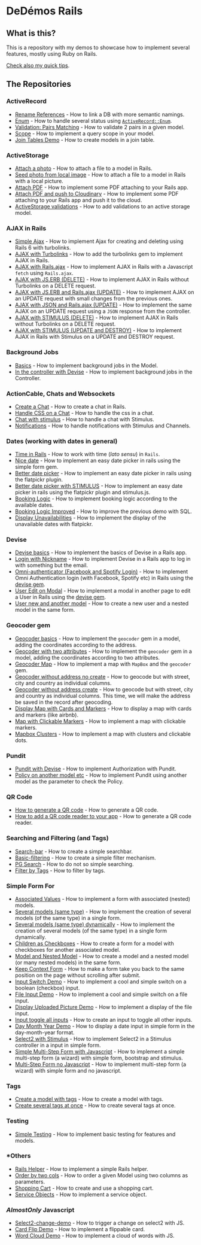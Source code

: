 # DeDémos Rails

## What is this?
This is a repository with my demos to showcase how to implement several features, mostly using Ruby on Rails.

[Check also my quick tips](https://github.com/andrerferrer/quickTips).

## The Repositories

### ActiveRecord
- [Rename References](https://github.com/andrerferrer/rename-references-demo#demo) - How to link a DB with more semantic namings.
- [Enum](https://github.com/andrerferrer/enum-demo#goal) - How to handle several status using [`ActiveRecord::Enum`](https://api.rubyonrails.org/v5.2.4.4/classes/ActiveRecord/Enum.html).
- [Validation: Pairs Matching](https://github.com/andrerferrer/pairs_matching_validation_demo#goal) - How to validate 2 pairs in a given model.
- [Scope](https://github.com/andrerferrer/active-record-scope-demo#goal) - How to implement a query scope in your model.
- [Join Tables Demo](https://github.com/andrerferrer/active-record-join-tables-demo#goal) - How to create models in a join table.

### ActiveStorage
- [Attach a photo](https://github.com/andrerferrer/basic-photo-demo) - How to attach a file to a model in Rails.
- [Seed photo from local image](https://github.com/andrerferrer/seed-from-local-image-demo#goal) - How to attach a file to a model in Rails with a local picture.
- [Attach PDF](https://github.com/andrerferrer/attach-pdf-demo) - How to implement some PDF attaching to your Rails app.
- [Attach PDF and push to Cloudinary](https://github.com/andrerferrer/attach-pdf-with-cloudinary-demo) - How to implement some PDF attaching to your Rails app and push it to the cloud.
- [ActiveStorage validations](https://github.com/andrerferrer/validate-active-storage-demo#goal) - How to add validations to an active storage model.

### AJAX in Rails
- [Simple Ajax](https://github.com/andrerferrer/ajax-rails-6-demo) - How to implement Ajax for creating and deleting using Rails 6 with turbolinks.
- [AJAX with Turbolinks](https://github.com/andrerferrer/turbolinks-ajax-demo#goal) - How to add the turbolinks gem to implement AJAX in Rails.
- [AJAX with Rails.ajax](https://github.com/andrerferrer/rails-ajax-demo#goal) - How to implement AJAX in Rails with a Javascript `fetch` using `Rails.ajax`.
- [AJAX with JS.ERB (DELETE)](https://github.com/andrerferrer/respond-to-ajax-demo#goal) - How to implement AJAX in Rails without Turbolinks on a DELETE request.
- [AJAX with JS.ERB and Rails.ajax (UPDATE)](https://github.com/andrerferrer/rails-js-erb-demo#goal) - How to implement AJAX on an UPDATE request with small changes from the previous ones.
- [AJAX with JSON and Rails.ajax (UPDATE)](https://github.com/andrerferrer/rails-json-erb-demo#goal) - How to implement the same AJAX on an UPDATE request using a `JSON` response from the controller.
- [AJAX with STIMULUS (DELETE)](https://github.com/andrerferrer/ajax-with-stimulus-delete-demo#goal) - How to implement AJAX in Rails without Turbolinks on a DELETE request.
- [AJAX with STIMULUS (UPDATE and DESTROY)](https://github.com/andrerferrer/ajax-card-quantity-update-demo#goal) - How to implement AJAX in Rails with Stimulus on a UPDATE and DESTROY request.

### Background Jobs
- [Basics](https://github.com/andrerferrer/background-jobs-demo) - How to implement background jobs in the Model.
- [In the controller with Devise](https://github.com/andrerferrer/background-jobs-devise-demo) - How to implement background jobs in the Controller.

### ActionCable, Chats and Websockets
- [Create a Chat](https://github.com/andrerferrer/chat-demo#goal) - How to create a chat in Rails.
- [Handle CSS on a Chat](https://github.com/andrerferrer/handle-css-on-chat-demo#goal) - How to handle the css in a chat.
- [Chat with stimulus](https://github.com/andrerferrer/chat-with-stimulus-demo#goal) - How to handle a chat with Stimulus.
- [Notifications](https://github.com/andrerferrer/notifications-with-stimulus-demo#goal) - How to handle notifications with Stimulus and Channels.

### Dates (working with dates in general)
- [Time in Rails](https://github.com/andrerferrer/time-in-rails#goal) - How to work with time (_lato sensu_) in `Rails`.
- [Nice date](https://github.com/andrerferrer/nice-date-demo#goal) - How to implement an easy date picker in rails using the simple form gem.
- [Better date picker](https://github.com/andrerferrer/flatpickr-demo#goal) - How to implement an easy date picker in rails using the flatpickr plugin.
- [Better date picker with STIMULUS](https://github.com/andrerferrer/flatpickr-stimulus-demo#goal) - How to implement an easy date picker in rails using the flatpickr plugin and stimulus.js.
- [Booking Logic](https://github.com/andrerferrer/booking-logic-demo#goal) - How to implement booking logic according to the available dates.
- [Booking Logic Improved](https://github.com/andrerferrer/booking-logic-improved-demo#goal) - How to improve the previous demo with SQL.
- [Display Unavailabilities](https://github.com/andrerferrer/booking-display-unavailabilities-demo#goal) - How to implement the display of the unavailable dates with flatpickr.

### Devise
- [Devise basics](https://github.com/andrerferrer/devise-demo#goal) - How to implement the basics of Devise in a Rails app.
- [Login with Nickname](https://github.com/andrerferrer/username-not-email-devise-demo) - How to implement Devise in a Rails app to log in with something but the email.
- [Omni-authenticator (Facebook and Spotify Login)](https://github.com/andrerferrer/omni-auth-demo#goal) - How to implement Omni Authentication login (with Facebook, Spotify etc) in Rails using the [devise gem](https://github.com/heartcombo/devise).
- [User Edit on Modal](https://github.com/andrerferrer/user-edit-on-modal#goal) - How to implement a modal in another page to edit a User in Rails using the [devise gem](https://github.com/heartcombo/devise).
- [User new and another model](https://github.com/andrerferrer/devise-nested-model-demo#goal) - How to create a new user and a nested model in the same form.

### Geocoder gem
- [Geocoder basics](https://github.com/andrerferrer/geocoder-gem#goal) - How to implement the `geocoder` gem in a model, adding the coordinates according to the address.
- [Geocoder with two attributes](https://github.com/andrerferrer/geocoder-two-attributes#goal) - How to implement the `geocoder` gem in a model, adding the coordinates according to two attributes.
- [Geocoder Map](https://github.com/andrerferrer/geocoder-map#goal) - How to implement a map with `MapBox` and the `geocoder` gem.
- [Geocoder without address no create](https://github.com/andrerferrer/geocoder-without-address-no-create#goal) - How to geocode but with street, city and country as individual columns.
- [Geocoder without address create](https://github.com/andrerferrer/geocoder-without-address-create#goal) - How to geocode but with street, city and country as individual columns. This time, we will make the address be saved in the record after geocoding.
- [Display Map with Cards and Markers](https://github.com/andrerferrer/mapbox-cards-and-markers-demo#goal) - How to display a map with cards and markers (like airbnb).
- [Map with Clickable Markers](https://github.com/andrerferrer/map-marker-as-link-demo#goal) - How to implement a map with clickable markers.
- [Mapbox Clusters](https://github.com/andrerferrer/mapbox-clusters-demo#goal) - How to implement a map with clusters and clickable dots.

### Pundit
- [Pundit with Devise](https://github.com/andrerferrer/pundit-demo) - How to implement Authorization with Pundit.
- [Policy on another model etc](https://github.com/andrerferrer/pundit-outsourcing-demo) - How to implement Pundit using another model as the parameter to check the Policy.

### QR Code
- [How to generate a QR code](https://github.com/andrerferrer/qr-code-demo#goal) - How to generate a QR code.
- [How to add a QR code reader to your app](https://github.com/andrerferrer/qr-code-reader-demo#goal) - How to generate a QR code reader.

### Searching and Filtering (and Tags)
- [Search-bar](https://github.com/andrerferrer/search-bar-demo) - How to create a simple searchbar.
- [Basic-filtering](https://github.com/andrerferrer/basic-filter-demo#goal) - How to create a simple filter mechanism.
- [PG Search](https://github.com/andrerferrer/pg-search-demo#goal) - How to do not so simple searching.
- [Filter by Tags](https://github.com/andrerferrer/filter-by-tags-demo) - How to filter by tags.

### Simple Form For
- [Associated Values](https://github.com/andrerferrer/nested-simple-form-demo) - How to implement a form with associated (nested) models.
- [Several models (same type)](https://github.com/andrerferrer/dynamic-form-demo#goal) - How to implement the creation of several models (of the same type) in a single form.
- [Several models (same type) dynamically](https://github.com/andrerferrer/dynamic-form-demo-with-js#goal) - How to implement the creation of several models (of the same type) in a single form dynamically.
- [Children as Checkboxes](https://github.com/andrerferrer/several-children-as-checkbox-demo#goal) - How to create a form for a model with checkboxes for another associated model.
- [Model and Nested Model](https://github.com/andrerferrer/create-model-and-nested-models-demo#goal) - How to create a model and a nested model (or many nested models) in the same form.
- [Keep Context Form](https://github.com/andrerferrer/keep-context-form-demo#goal) - How to make a form take you back to the same position on the page without scrolling after submit.
- [Input Switch Demo](https://github.com/andrerferrer/input-switch-demo#goal) - How to implement a cool and simple switch on a boolean (checkbox) input.
- [File Input Demo](https://github.com/andrerferrer/bootstrap-file-input#goal) - How to implement a cool and simple switch on a file input.
- [Display Uploaded Picture Demo](https://github.com/andrerferrer/display-uploaded-picture-demo#goal) - How to implement a display of the file input.
- [Input toggle all inputs](https://github.com/andrerferrer/select-all-demo#goal) - How to create an input to toggle all other inputs.
- [Day Month Year Demo](https://github.com/andrerferrer/day-month-year-demo#goal) - How to display a date input in simple form in the day-month-year format.
- [Select2 with Stimulus](https://github.com/andrerferrer/select2-stimulus-demo#goal) - How to implement Select2 in a Stimulus controller in a input in simple form.
- [Simple Multi-Step Form with Javascript](https://github.com/andrerferrer/multi-step-form-demo#goal) - How to implement a simple multi-step form (a wizard) with simple form, bootstrap and stimulus.
- [Multi-Step Form no Javascript](https://github.com/andrerferrer/multi-step-form-no-javascript-demo#goal) - How to implement multi-step form (a wizard) with simple form and no javascript.

### Tags
- [Create a model with tags](https://github.com/andrerferrer/model-with-tags-demo#goal) - How to create a model with tags.
- [Create several tags at once](https://github.com/andrerferrer/create-multiple-tags-demo#goal) - How to create several tags at once.

### Testing
- [Simple Testing](https://github.com/andrerferrer/basic-testing-demo/#demo) - How to implement basic testing for features and models.

### *Others
- [Rails Helper](https://github.com/andrerferrer/rails-helper-demo) - How to implement a simple Rails helper.
- [Order by two cols](https://github.com/andrerferrer/order-by-two-attributes-demo#goal) - How to order a given Model using two columns as parameters.
- [Shopping Cart](https://github.com/andrerferrer/shopping-cart-demo#goal) - How to create and use a shopping cart.
- [Service Objects](https://github.com/andrerferrer/scraping-demo) - How to implement a service object.

### *AlmostOnly* Javascript
- [Select2-change-demo](https://github.com/andrerferrer/select2-change-demo#usage) - How to trigger a change on select2 with JS.
- [Card Flip Demo](https://github.com/andrerferrer/card-flip-demo#goal) - How to implement a flippable card.
- [Word Cloud Demo](https://github.com/andrerferrer/word-cloud-demo#goal) - How to implement a cloud of words with JS.

